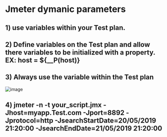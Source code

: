 # Jmeter dymanic parameters
## 1) use variables within your Test plan.

## 2) Define variables on the Test plan and allow there variables to be initialized with a property. EX: host = ${__P(host)}

## 3) Always use the variable within the Test plan

![image](https://github.com/sdeshpande22/hashicorp_vault/assets/54231317/ba216c6b-c65c-4dc1-83be-ad7f9f1d91ae)

## 4) jmeter -n -t your_script.jmx -Jhost=myapp.Test.com -Jport=8892 -Jprotocol=http -JsearchStartDate=20/05/2019 21:20:00 -JsearchEndDate=21/05/2019 21:20:00

